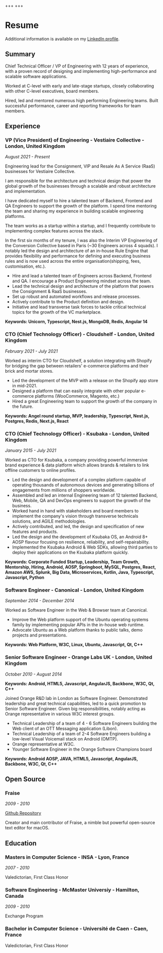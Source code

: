 +++
+++

# Resume

Additional information is available on my [LinkedIn profile](https://www.linkedin.com/in/jeanfrancoismoy).

## Summary

Chief Technical Officer / VP of Engineering with 12 years of experience, with a proven record of designing and implementing high-performance and scalable software applications.

Worked at C-level with early and late-stage startups, closely collaborating with other C-level executives, board members.

Hired, led and mentored numerous high performing Engineering teams. Built successful performance, career and reporting frameworks for team members.

## Experience

### VP (Vice President) of Engineering - Vestiaire Collective - London, United Kingdom

*August 2021 - Present*

Engineering lead for the Consignment, VIP and Resale As A Service (RaaS) businesses for Vestiaire Collective.

I am responsible for the architecture and technical design that power the global growth of the businesses through a scalable and robust architecture and implementation.

I have dedicated myself to hire a talented team of Backend, Frontend and QA Engineers to support the growth of the platform. I spend time mentoring the team and sharing my experience in building scalable engineering platforms.

The team works as a startup within a startup, and I frequently contribute to implementing complex features across the stack.

In the first six months of my tenure, I was also the Interim VP Engineering of the Conversion Collective based in Paris (~30 Engineers across 4 squads). I notably led the design and architecture of an in-house Rule Engine that provides flexibility and performance for defining and executing business rules and is now used across the entire organisation(shipping, fees, customisation, etc.).

- Hire and lead a talented team of Engineers across Backend, Frontend and QA. I encourage a Product Engineering mindset across the team.
- Lead the technical design and architecture of the platform that powers the Consignment & RaaS businesses.
- Set up robust and automated workflows and release processes.
- Actively contribute to the Product definition and design.
- Initiative and lead transverse task forces to tackle critical technical topics for the growth of the VC marketplace.

**Keywords: Unicorn, Typescript, Nest.js, MongoDB, Redis, Angular 14**

### CTO (Chief Technology Officer) - Cloudshelf - London, United Kingdom

*February 2021 - July 2021*

Worked as interim CTO for Cloudshelf, a solution integrating with Shopify for bridging the gap between retailers' e-commerce platforms and their brick and mortar stores.

- Led the development of the MVP with a release on the Shopify app store in mid-2021.
- Designed a platform that can easily integrate with other popular e-commerce platforms (WooCommerce, Magento, etc.)
- Hired a great Engineering team to support the growth of the company in the future.

**Keywords: Angel round startup, MVP, leadership, Typescript, Nest.js, Postgres, Redis, Next.js, React**

### CTO (Chief Technology Officer) - Ksubaka - London, United Kingdom

*January 2015 - July 2021*

Worked as CTO for Ksubaka, a company providing powerful immersive brand experience & data platform which allows brands & retailers to link offline customers to online profiles.

- Led the design and development of a complex platform capable of operating thousands of autonomous devices and generating billions of engagements from millions of shoppers worldwide.
- Assembled and led an internal Engineering team of 12 talented Backend, Web, Mobile, QA and DevOps engineers to support the growth of the business.
- Worked hand in hand with stakeholders and board members to implement the company's vision through transverse technicals solutions, and AGILE methodologies.
- Actively contributed, and led, the design and specification of new features and products.
- Led the design and the development of Ksubaka OS, an Android 8+ AOSP flavour focusing on resilience, reliability, and self-repairability.
- Implemented the Ksubaka Android & Web SDKs, allowing third parties to deploy their applications on the Ksubaka platform quickly.

**Keywords: Corporate Funded Startup, Leadership, Team Growth, Mentorship, Hiring, Android, AOSP, Springboot, MySQL, Postgres, React, Amazon AWS, Splunk, Big Data, Microservices, Kotlin, Java, Typescript, Javascript, Python**

### Software Engineer - Canonical - London, United Kingdom

*September 2014 - December 2014*

Worked as Software Engineer in the Web & Browser team at Canonical.

- Improve the Web platform support of the Ubuntu operating systems family by implementing popular APIs in the in-house web runtime.
- Advocate Ubuntu as a Web platform thanks to public talks, demo projects and presentations.

**Keywords: Web Platform, W3C, Linux, Ubuntu, Javascript, Qt, C++**

### Senior Software Engineer - Orange Labs UK - London, United Kingdom

*October 2010 - August 2014*

**Keywords: Android, HTML5, Javascript, AngularJS, Backbone, W3C, Qt, C++**

Joined Orange R&D lab in London as Software Engineer. Demonstrated leadership and great technical capabilities, led to a quick promotion to Senior Software Engineer. Given big responsibilities, notably acting as Orange representative in various W3C interest groups.

- Technical Leadership of a team of 4 - 6 Software Engineers building the Web client of an OTT Messaging application (Libon).
- Technical Leadership of a team of 2-4 Software Engineers building a low-level Visual Voicemail stack on Android (OMTP).
- Orange representative at W3C.
- Younger Software Engineer in the Orange Software Champions board

**Keywords: Android AOSP, JAVA, HTML5, Javascript, AngularJS, Backbone, W3C, Qt, C++**

## Open Source

### Fraise

*2009 - 2010*

[Github Repository](https://github.com/jfmoy/fraise)

Creator and main contributor of Fraise, a nimble but powerful open-source text editor for macOS.


## Education

### Masters in Computer Science - INSA - Lyon, France

*2007 - 2010*

Valedictorian, First Class Honor

### Software Engineering -  McMaster Universiy - Hamilton, Canada

*2009 - 2010*

Exchange Program

### Bachelor in Computer Science - Université de Caen - Caen, France

Valedictorian, First Class Honor